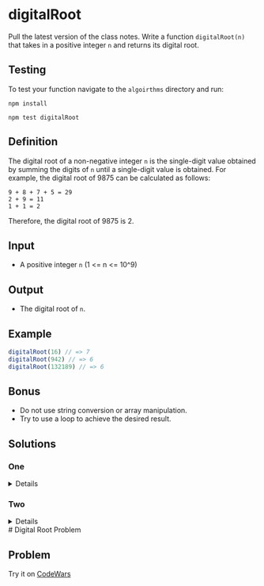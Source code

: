 # digitalRoot
Pull the latest version of the class notes.  Write a function `digitalRoot(n)` that takes in a positive integer `n` and returns its digital root.

## Testing

To test your function navigate to the `algoirthms` directory and run:

```
npm install

npm test digitalRoot
```

## Definition

The digital root of a non-negative integer `n` is the single-digit value obtained by summing the digits of `n` until a single-digit value is obtained. For example, the digital root of 9875 can be calculated as follows:

```
9 + 8 + 7 + 5 = 29
2 + 9 = 11
1 + 1 = 2
```



Therefore, the digital root of 9875 is 2.

## Input

- A positive integer `n` (1 <= n <= 10^9)

## Output

- The digital root of `n`.

## Example

```js
digitalRoot(16) // => 7
digitalRoot(942) // => 6
digitalRoot(132189) // => 6
```

## Bonus 
* Do not use string conversion or array manipulation.
* Try to use a loop to achieve the desired result.

## Solutions

### One

<summary>


<details>



```js

```

</details>

</summary>

### Two

<summary>

<details>

```js


```

</details>
</summary>
# Digital Root Problem

## Problem






Try it on [CodeWars](https://www.codewars.com/kata/541c8630095125aba6000c00/train/javascript)
